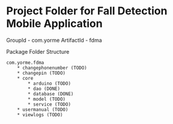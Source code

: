 # Project Folder for Fall Detection Mobile Application


GroupId - com.yorme
ArtifactId - fdma

Package Folder Structure

    com.yorme.fdma
        * changephonenumber (TODO)
        * changepin (TODO)
        * core
            * arduino (TODO)
            * dao (DONE)
            * database (DONE)
            * model (TODO)
            * service (TODO)
        * usermanual (TODO)
        * viewlogs (TODO)
        
    

